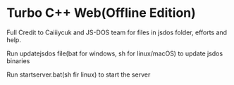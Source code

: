 # Turbo C++ Web(Offline Edition)
Full Credit to Caiiiycuk and JS-DOS team for files in jsdos folder, efforts and help.

Run updatejsdos file(bat for windows, sh for linux/macOS) to update jsdos binaries 

Run startserver.bat(sh fir linux) to start the server